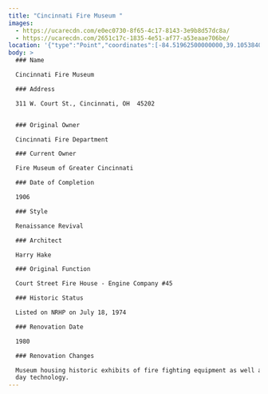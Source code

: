 ```yaml
---
title: "Cincinnati Fire Museum "
images:
  - https://ucarecdn.com/e0ec0730-8f65-4c17-8143-3e9b8d57dc8a/
  - https://ucarecdn.com/2651c17c-1835-4e51-af77-a53eaae706be/
location: '{"type":"Point","coordinates":[-84.51962500000000,39.10538400000000]}'
body: >
  ### Name

  Cincinnati Fire Museum 

  ### Address

  311 W. Court St., Cincinnati, OH  45202


  ### Original Owner

  Cincinnati Fire Department

  ### Current Owner

  Fire Museum of Greater Cincinnati

  ### Date of Completion

  1906

  ### Style

  Renaissance Revival

  ### Architect

  Harry Hake

  ### Original Function

  Court Street Fire House - Engine Company #45

  ### Historic Status

  Listed on NRHP on July 18, 1974

  ### Renovation Date

  1980

  ### Renovation Changes

  Museum housing historic exhibits of fire fighting equipment as well as current
  day technology.
---
```


